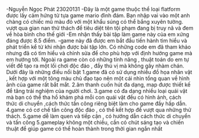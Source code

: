  -Nguyễn Ngọc Phát 23020131
 -Đây là  một  game thuộc thể loại flatform được lấy cảm  hứng từ tựa game mario đình đám. Bạn nhập vai vào một anh chàng có chiếc mũ màu đỏ với một khẩu súng có thể bắng xuyên tường.
 vượt qua gian nan thử thách để tiêu diệt tên tội phạm đang bị truy nã và đem về hòa bình cho thế giới
 -Em nhận thấy  bài tập làm game này của em xứng đáng được 8.5 điểm.
 -game này đã được em bắt đầu tiến hành tìm hiểu và phát triển kể từ khi nhận được bài tập lớn. Có những code em đã tham khảo nhưng đã có tìm hiểu  và chỉnh sửa để cho phù hợp với
 định hướng game mà em hướng tới. Ngoài ra game còn có những tính năng , thuật toán do em tự viết để tạo ra một lối chơi độc đáo , đầy thú vị mà không gây nhàm chán. Dưới đây là  những   điều nổi bật
  1.game đã có sử dụng nhiều đồ họa nhân vật , kết hợp với một tông màu chủ đạo tạo nên một cái nhìn tổng quan về hình ảnh của game rất bắt mắt.
  2.âm thanh cuốn hút  đa dạng, map được thiết kế để tăng trải nghiệm của người chơi.
  3.game có đa dạng nhiều loại quái vật mà bạn có thể tha hồ khám phá  mỗi con quái vật đều có hình ảnh, cách thức di chuyển ,cách thức tấn công riêng biệt làm cho game đầy hấp dẫn.
  4.game có cơ chế tấn công độc đáo , có thể kết hợp để vượt qua những thử thách.
  5.game dễ làm quen và tiếp cận , có hướng dẫn cách thức di chuyển và tấn công
  5.gameplay không một chiều, cần có chút sáng tạo và chiến thuật để giúp game có thể hoàn thành trong thời gian ngắn nhất
